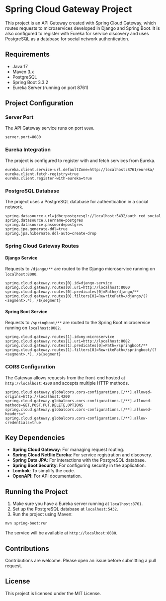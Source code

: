 # Spring Cloud Gateway Project

This project is an API Gateway created with Spring Cloud Gateway, which routes requests to microservices developed in Django and Spring Boot. It is also configured to register with Eureka for service discovery and uses PostgreSQL as a database for social network authentication.

## Requirements

- Java 17
- Maven 3.x
- PostgreSQL
- Spring Boot 3.3.2
- Eureka Server (running on port 8761)

## Project Configuration

### Server Port
The API Gateway service runs on port `8080`.

```properties
server.port=8080
```

### Eureka Integration

The project is configured to register with and fetch services from Eureka.

```properties
eureka.client.service-url.defaultZone=http://localhost:8761/eureka/
eureka.client.fetch-registry=true
eureka.client.register-with-eureka=true
```

### PostgreSQL Database

The project uses a PostgreSQL database for authentication in a social network.

```properties
spring.datasource.url=jdbc:postgresql://localhost:5432/auth_red_social
spring.datasource.username=postgres
spring.datasource.password=postgres
spring.jpa.generate-ddl=true
spring.jpa.hibernate.ddl-auto=create-drop
```

### Spring Cloud Gateway Routes

#### Django Service

Requests to `/django/**` are routed to the Django microservice running on `localhost:8000`.

```properties
spring.cloud.gateway.routes[0].id=django-service
spring.cloud.gateway.routes[0].uri=http://localhost:8000
spring.cloud.gateway.routes[0].predicates[0]=Path=/django/**
spring.cloud.gateway.routes[0].filters[0]=RewritePath=/django/(?<segment>.*), /${segment}
```

#### Spring Boot Service

Requests to `/springboot/**` are routed to the Spring Boot microservice running on `localhost:8082`.

```properties
spring.cloud.gateway.routes[1].id=my-microservice
spring.cloud.gateway.routes[1].uri=http://localhost:8082
spring.cloud.gateway.routes[1].predicates[0]=Path=/springboot/**
spring.cloud.gateway.routes[1].filters[0]=RewritePath=/springboot/(?<segment>.*), /${segment}
```

### CORS Configuration

The Gateway allows requests from the front-end hosted at `http://localhost:4200` and accepts multiple HTTP methods.

```properties
spring.cloud.gateway.globalcors.cors-configurations.[/**].allowed-origins=http://localhost:4200
spring.cloud.gateway.globalcors.cors-configurations.[/**].allowed-methods=GET,POST,PUT,DELETE,OPTIONS
spring.cloud.gateway.globalcors.cors-configurations.[/**].allowed-headers=*
spring.cloud.gateway.globalcors.cors-configurations.[/**].allow-credentials=true
```

## Key Dependencies

- **Spring Cloud Gateway**: For managing request routing.
- **Spring Cloud Netflix Eureka**: For service registration and discovery.
- **Spring Data JPA**: For interactions with the PostgreSQL database.
- **Spring Boot Security**: For configuring security in the application.
- **Lombok**: To simplify the code.
- **OpenAPI**: For API documentation.

## Running the Project

1. Make sure you have a Eureka server running at `localhost:8761`.
2. Set up the PostgreSQL database at `localhost:5432`.
3. Run the project using Maven:

```bash
mvn spring-boot:run
```

The service will be available at `http://localhost:8080`.

## Contributions

Contributions are welcome. Please open an issue before submitting a pull request.

## License

This project is licensed under the MIT License.
